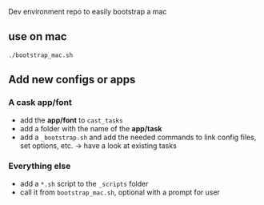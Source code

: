 Dev environment repo to easily bootstrap a mac

## use on mac
```
./bootstrap_mac.sh
```

## Add new configs or apps
### A **cask** app/font
- add the **app/font** to `cast_tasks`
- add a folder with the name of the **app/task**
- add a `_bootstrap.sh` and add the needed commands to link config files, set options, etc. -> have a look at existing tasks

### Everything else
- add a `*.sh` script to the `_scripts` folder
- call it from `bootstrap_mac.sh`, optional with a prompt for user

